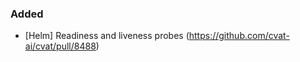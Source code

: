 ### Added

- \[Helm\] Readiness and liveness probes
  (<https://github.com/cvat-ai/cvat/pull/8488>)
